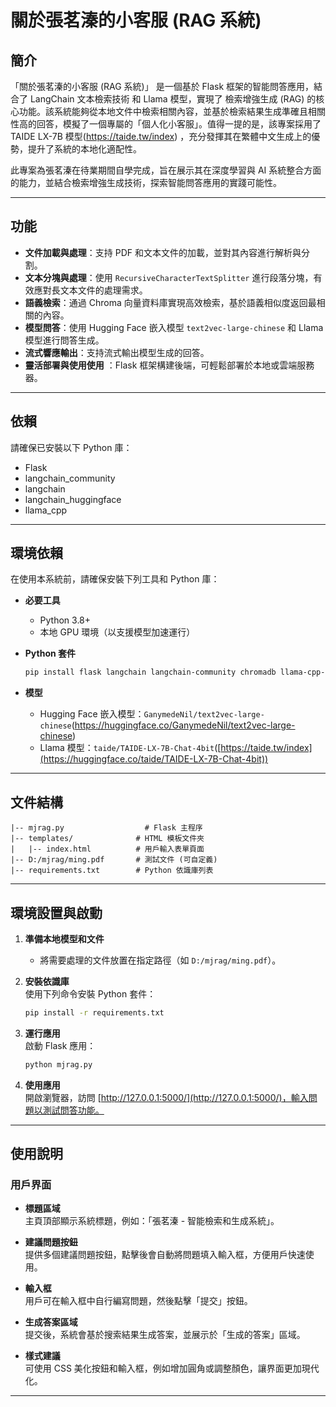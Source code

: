 # 關於張茗溱的小客服 (RAG 系統)

## 簡介

「關於張茗溱的小客服 (RAG 系統)」 是一個基於 Flask 框架的智能問答應用，結合了 LangChain 文本檢索技術 和 Llama 模型，實現了 檢索增強生成 (RAG) 的核心功能。該系統能夠從本地文件中檢索相關內容，並基於檢索結果生成準確且相關性高的回答，模擬了一個專屬的「個人化小客服」。值得一提的是，該專案採用了 TAIDE LX-7B 模型(https://taide.tw/index) ，充分發揮其在繁體中文生成上的優勢，提升了系統的本地化適配性。

此專案為張茗溱在待業期間自學完成，旨在展示其在深度學習與 AI 系統整合方面的能力，並結合檢索增強生成技術，探索智能問答應用的實踐可能性。

---

## 功能

- **文件加載與處理**：支持 PDF 和文本文件的加載，並對其內容進行解析與分割。
- **文本分塊與處理**：使用 `RecursiveCharacterTextSplitter` 進行段落分塊，有效應對長文本文件的處理需求。
- **語義檢索**：通過 Chroma 向量資料庫實現高效檢索，基於語義相似度返回最相關的內容。
- **模型問答**：使用 Hugging Face 嵌入模型 `text2vec-large-chinese` 和 Llama 模型進行問答生成。
- **流式響應輸出**：支持流式輸出模型生成的回答。
- **靈活部署與使用使用** ：Flask 框架構建後端，可輕鬆部署於本地或雲端服務器。

---

## 依賴

請確保已安裝以下 Python 庫：

- Flask
- langchain_community
- langchain
- langchain_huggingface
- llama_cpp

---


## 環境依賴

在使用本系統前，請確保安裝下列工具和 Python 庫：

- **必要工具**  
  - Python 3.8+
  - 本地 GPU 環境（以支援模型加速運行）

- **Python 套件**  
  ```bash
  pip install flask langchain langchain-community chromadb llama-cpp-python
  ```

- **模型**  
  - Hugging Face 嵌入模型：`GanymedeNil/text2vec-large-chinese`(https://huggingface.co/GanymedeNil/text2vec-large-chinese)
  - Llama 模型：`taide/TAIDE-LX-7B-Chat-4bit`([https://taide.tw/index](https://huggingface.co/taide/TAIDE-LX-7B-Chat-4bit))

---

## 文件結構

```plaintext
|-- mjrag.py                  # Flask 主程序
|-- templates/              # HTML 模板文件夾
|   |-- index.html          # 用戶輸入表單頁面
|-- D:/mjrag/ming.pdf       # 測試文件 (可自定義)
|-- requirements.txt        # Python 依識庫列表
```

---

## 環境設置與啟動

1. **準備本地模型和文件**  
   - 將需要處理的文件放置在指定路徑（如 `D:/mjrag/ming.pdf`）。

2. **安裝依識庫**  
   使用下列命令安裝 Python 套件：
   ```bash
   pip install -r requirements.txt
   ```

3. **運行應用**  
   啟動 Flask 應用：
   ```bash
   python mjrag.py
   ```

4. **使用應用**  
   開啟瀏覽器，訪問 [http://127.0.0.1:5000/](http://127.0.0.1:5000/)，輸入問題以測試問答功能。

---

## 使用說明

### 用戶界面

- **標題區域**  
  主頁頂部顯示系統標題，例如：「張茗溱 - 智能檢索和生成系統」。

- **建議問題按鈕**  
  提供多個建議問題按鈕，點擊後會自動將問題填入輸入框，方便用戶快速使用。

- **輸入框**  
  用戶可在輸入框中自行編寫問題，然後點擊「提交」按鈕。

- **生成答案區域**  
  提交後，系統會基於搜索結果生成答案，並展示於「生成的答案」區域。

- **樣式建議**  
  可使用 CSS 美化按鈕和輸入框，例如增加圓角或調整顏色，讓界面更加現代化。

---


